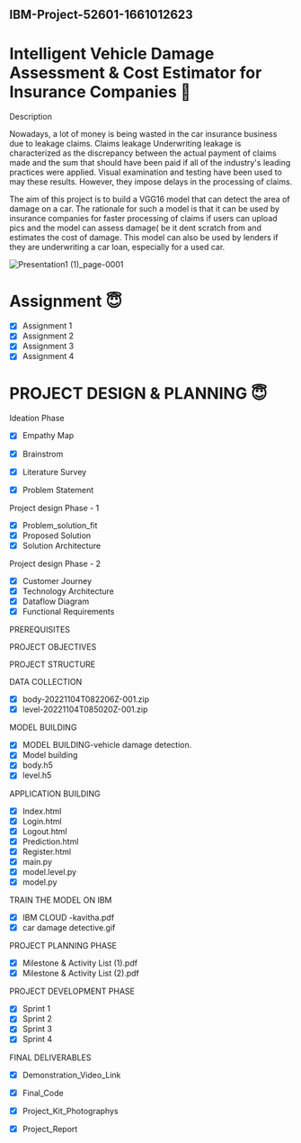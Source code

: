 ##  IBM-Project-52601-1661012623



# Intelligent Vehicle Damage Assessment &amp; Cost Estimator for Insurance Companies :slightly_smiling_face:


Description


Nowadays, a lot of money is being wasted in the car insurance business due to leakage claims. Claims leakage Underwriting leakage is characterized as the discrepancy between the actual payment of claims made and the sum that should have been paid if all of the industry's leading practices were applied. Visual examination and testing have been used to may these results. However, they impose delays in the processing of claims.

The aim of this project is to build a VGG16 model that can detect the area of damage on a car. The rationale for such a model is that it can be used by insurance companies for faster processing of claims if users can upload pics and the model can assess damage( be it dent scratch from and estimates the cost of damage. This model can also be used by lenders if they are underwriting a car loan, especially for a used car.





![Presentation1 (1)_page-0001](https://user-images.githubusercontent.com/111693185/195320394-51b9830a-6cc9-417c-a903-20252f17f763.jpg)
# Assignment :innocent:
- [x] Assignment 1
- [x] Assignment 2
- [x] Assignment 3
- [x] Assignment 4

# PROJECT DESIGN & PLANNING :innocent:
Ideation Phase
- [x] Empathy Map
- [x] Brainstrom
- [x] Literature Survey
- [x] Problem Statement


Project design Phase - 1 
- [x] Problem_solution_fit
- [x] Proposed Solution
- [x] Solution Architecture

Project design Phase - 2
- [x] Customer Journey
- [x] Technology Architecture
- [x] Dataflow Diagram
- [x] Functional Requirements

PREREQUISITES

PROJECT OBJECTIVES

PROJECT STRUCTURE

DATA COLLECTION
- [x] body-20221104T082206Z-001.zip
- [x] level-20221104T085020Z-001.zip

MODEL BUILDING
- [x] MODEL BUILDING-vehicle damage detection.
- [x] Model building
- [x] body.h5
- [x] level.h5

APPLICATION BUILDING
- [x] Index.html
- [x] Login.html
- [x] Logout.html
- [x] Prediction.html
- [x] Register.html
- [x] main.py
- [x] model.level.py
- [x] model.py

TRAIN THE MODEL ON IBM
- [x] IBM CLOUD -kavitha.pdf
- [x] car damage detective.gif

PROJECT PLANNING PHASE
- [x] Milestone & Activity List (1).pdf
- [x] Milestone & Activity List (2).pdf

PROJECT DEVELOPMENT PHASE
- [x] Sprint 1
- [x] Sprint 2
- [x] Sprint 3
- [x] Sprint 4

FINAL DELIVERABLES
- [x] Demonstration_Video_Link
- [x] Final_Code
- [x] Project_Kit_Photographys
- [x] Project_Report


